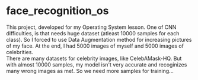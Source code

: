 # face_recognition_os

This project, developed for my Operating System lesson. One of CNN difficulties, is that needs huge dataset (atleast 10000 samples for each class). So I forced to use Data Augmentation method for increasing pictures of my face. At the end, I had 5000 images of myself and 5000 images of celebrities.<br/>There are many datasets for celebrity images, like CelebAMask-HQ. But with almost 10000 samples, my model isn't very accurate and recoginizes many wrong images as me!. So we need more samples for training...
